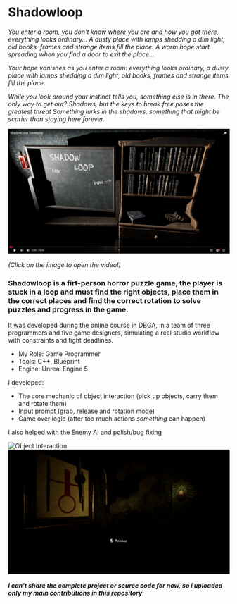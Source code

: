 # Shadowloop

*You enter a room, you don’t know where you are and how you got there, everything looks ordinary… A dusty place with lamps shedding a dim light, old books, frames and strange items fill the place. 
A warm hope start spreading when you find a door to exit the place…*

*Your hope vanishes as you enter a room: everything looks ordinary, a dusty place with lamps shedding a dim light, old books, frames and strange items fill the place.*

*While you look around your instinct tells you, something else is in there.*
*The only way to get out?*
*Shadows, but the keys to break free poses the greatest threat*
*Something lurks in the shadows, something that might be scarier than staying here forever.*

[![Watch the video](Images/VideoImage.png)](https://www.youtube.com/watch?v=PIK_5GbT-zk)

*(Click on the image to open the video!)*

### Shadowloop is a firt-person horror puzzle game, the player is stuck in a loop and must find the right objects, place them in the correct places and find the correct rotation to solve puzzles and progress in the game.

It was developed during the online course in DBGA, in a team of three programmers and five game designers, simulating a real studio workflow with constraints and tight deadlines.

- My Role: Game Programmer
- Tools: C++, Blueprint
- Engine: Unreal Engine 5

I developed:
- The core mechanic of object interaction (pick up objects, carry them and rotate them)
- Input prompt (grab, release and rotation mode)
- Game over logic (after too much actions *something* can happen)

I also helped with the Enemy AI and polish/bug fixing

![Object Interaction](Images/ShadowLoopObjectInteraction.gif)  ![Game Over](Images/ShadowLoopGameOver.gif)

**_I can't share the complete project or source code for now, so i uploaded only my main contributions in this repository_**
